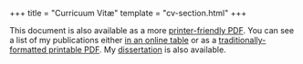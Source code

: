 +++
title = "Curricuum Vitæ"
template = "cv-section.html"
+++

This document is also available as a more
[printer-friendly PDF](http://newton.cx/~peter/files/cv.pdf). You can see a
list of my publications either
[in an online table](http://newton.cx/~peter/pubs/ "Publications") or as a
[traditionally-formatted printable PDF](http://newton.cx/~peter/files/pubs.pdf).
My [dissertation](http://newton.cx/~peter/dissertation/ "Dissertation") is
also available.
